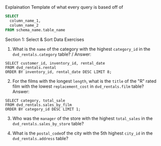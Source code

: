 Explaination Template of what every query is based off of

```sql
SELECT
  column_name_1,
  column_name_2
FROM schema_name.table_name
```

Section 1: Select & Sort Data
Exercises
1. What is the `name` of the category with the highest `category_id` in the `dvd_rentals.category` table? /
Answer:
```
SELECT customer_id, inventory_id, rental_date
FROM dvd_rentals.rental
ORDER BY inventory_id, rental_date DESC LIMIT 8;
```

2. For the films with the longest `length`, what is the `title` of the "R" rated film with the lowest `replacement_cost` in `dvd_rentals.film` table?
Answer:
```
SELECT category, total_sale
FROM dvd_rentals.sales_by_film
ORDER BY category_id DESC LIMIT 1;
```


3. Who was the `manager` of the store with the highest `total_sales` in the `dvd_rentals.sales_by_store` table?


4. What is the `postal_code`of the city with the 5th highest `city_id` in the `dvd_rentals.address` table?
